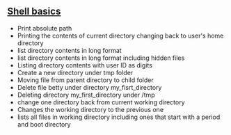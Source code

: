 ## <ins>Shell basics</ins>
* Print absolute path
* Printing the contents of current directory
changing back to user's home directory
* list directory contents in long format
* list directory contents in long format including hidden files
* Listing directory contents with user ID as digits
* Create a new directory under tmp folder
* Moving file from parent directory to child folder
* Delete file betty under directory my_fisrt_directory
* Deleting directory my_first_directory under /tmp
* change one directory back from current working directory
* Changes the working directory to the previous one
* lists all files in working directory including ones that start with a period and boot directory
